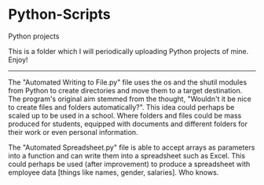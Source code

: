 # Python-Scripts
Python projects

This is a folder which I will periodically uploading Python projects of mine. Enjoy!

-------------------------------------------------------------

The "Automated Writing to File.py" file uses the os and the shutil modules from Python to create directories and move them to a target destination. The program's original aim stemmed from the thought, "Wouldn't it be nice to create files and folders automatically?". This idea could perhaps be scaled up to be used in a school. Where folders and files could be mass produced for students, equipped with documents and different folders for their work or even personal information.

The "Automated Spreadsheet.py" file is able to accept arrays as parameters into a function and can write them into a spreadsheet such as Excel. This could perhaps be used (after improvement) to produce a spreadsheet with employee data [things like names, gender, salaries]. Who knows.
